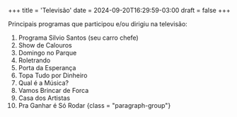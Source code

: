 +++
title = 'Televisão'
date = 2024-09-20T16:29:59-03:00
draft = false
+++

Principais programas que participou e/ou dirigiu na televisão:

1. Programa Silvio Santos (seu carro chefe)
2. Show de Calouros
3. Domingo no Parque
4. Roletrando
5. Porta da Esperança
6. Topa Tudo por Dinheiro
7. Qual é a Música?
8. Vamos Brincar de Forca
9. Casa dos Artistas
10. Pra Ganhar é Só Rodar
{class = "paragraph-group"}